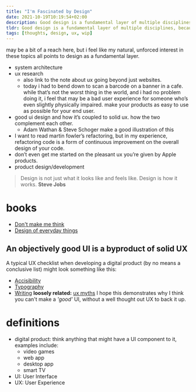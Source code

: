 ```yaml
---
title: "I'm Fascinated by Design"
date: 2021-10-19T10:19:54+02:00
description: Good design is a fundamental layer of multiple disciplines, because of this, I think it's important to make time to understand the principles of good design
tldr: Good design is a fundamental layer of multiple disciplines, because of this, I think it's important to make time to understand the principles of good design
tags: [thoughts, design, ux, wip]
---
```


may be a bit of a reach here, but i feel like my natural, unforced interest in these topics all points to design as a fundamental layer. 

* system architecture 
* ux research
    * also link to the note about ux going beyond just websites. 
    * today i had to bend down to scan a barcode on a banner in a cafe. while that’s not the worst thing in the world, and i had no problem doing it, i feel that may be a bad user experience for someone who’s even slightly physically impaired. make your products as easy to use as possible for your end user. 
* good ui design and how it’s coupled to solid ux. how the two complement each other. 
    * Adam Wathan & Steve Schoger make a good illustration of this
* I want to read martin fowler’s refactoring, but in my experience, refactoring code is a form of continuous improvement on the overall design of your code.
* don’t even get me started on the pleasant ux you’re given by Apple products.
* product design/development

> Design is not just what it looks like and feels like. Design is how it works.
> **Steve Jobs**

# books
- [Don't make me think](https://www.amazon.com/Dont-Make-Think-Revisited-Usability/dp/0321965515)
- [Design of everyday things](https://www.amazon.com/Design-Everyday-Things-Revised-Expanded/dp/0465050654)

## An objectively good UI is a byproduct of solid UX
A typical UX checklist when developing a digital product (by no means a conclusive list) might look something like this:
  - [Accisibility](https://www.checklist.design/topics/accessibility)
  - [Typography](https://www.checklist.design/topics/typography)
  - [Writing](https://www.checklist.design/topics/ux-writing)
**loosely related:** [ux myths](https://uxmyths.com/)
I hope this demonstrates why I think you can't make a *'good'* UI, without a well thought out UX to back it up.

# definitions
- digital product: think anything that might have a UI component to it, examples include:
  - video games
  - web app
  - desktop app
  - smart TV
- UI: User Interface
- UX: User Experience